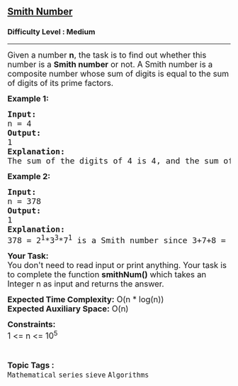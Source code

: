 <h2><a href="https://www.geeksforgeeks.org/problems/smith-number4132/1">Smith Number</a></h2><h3>Difficulty Level : Medium</h3><hr><div class="problems_problem_content__Xm_eO"><p><span style="font-size: 18px;">Given a number <strong>n</strong>, the task is to find out whether this number is a <strong>Smith number</strong> or not. A Smith number is a composite number whose sum of digits is equal to the sum of digits of its prime factors.</span></p>
<p><span style="font-size: 18px;"><strong>Example 1:</strong></span></p>
<pre><span style="font-size: 18px;"><strong>Input:</strong></span>
<span style="font-size: 18px;">n =<strong> </strong>4</span>
<span style="font-size: 18px;"><strong>Output:</strong></span>
<span style="font-size: 18px;">1</span>
<span style="font-size: 18px;"><strong>Explanation:</strong></span>
<span style="font-size: 18px;">The sum of the digits of 4 is 4, and the sum of the digits of its prime factors is 2 + 2 = 4.</span>
</pre>
<p><span style="font-size: 18px;"><strong>Example 2:</strong></span></p>
<pre><span style="font-size: 18px;"><strong>Input:</strong></span>
<span style="font-size: 18px;">n = 378</span>
<span style="font-size: 18px;"><strong>Output:</strong></span>
<span style="font-size: 18px;">1</span>
<span style="font-size: 18px;"><strong>Explanation:</strong></span>
<span style="font-size: 18px;">378 = 2<sup>1</sup>*3<sup>3</sup>*7<sup>1</sup> is a Smith number since 3+7+8 = 2*1+3*3+7*1.</span></pre>
<p><span style="font-size: 18px;"><strong>Your Task:</strong><br>You don't need to read input or print anything. Your task is to complete the function <strong>smithNum()</strong> which takes an Integer n as input and returns the answer.</span></p>
<p><span style="font-size: 18px;"><strong>Expected Time Complexity:</strong> O(n * log(n))<br><strong>Expected Auxiliary Space:</strong> O(n)</span></p>
<p><span style="font-size: 18px;"><strong>Constraints:</strong></span><br><span style="font-size: 18px;">1 &lt;= n &lt;= 10<sup>5</sup></span></p></div><br><p><span style=font-size:18px><strong>Topic Tags : </strong><br><code>Mathematical</code>&nbsp;<code>series</code>&nbsp;<code>sieve</code>&nbsp;<code>Algorithms</code>&nbsp;